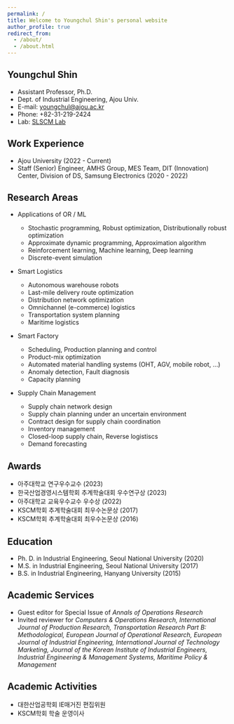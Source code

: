 ```yaml
---
permalink: /
title: Welcome to Youngchul Shin's personal website
author_profile: true
redirect_from:
  - /about/
  - /about.html
---
```

## Youngchul Shin
* Assistant Professor, Ph.D.
* Dept. of Industrial Engineering, Ajou Univ.
* E-mail: youngchul@ajou.ac.kr
* Phone: +82-31-219-2424
* Lab: [SLSCM Lab](https://ycshin.oopy.io/)

## Work Experience
* Ajou University (2022 - Current)
* Staff (Senior) Engineer, AMHS Group, MES Team, DIT (Innovation) Center, Division of DS, Samsung Electronics (2020 - 2022)

## Research Areas
* Applications of OR / ML
  * Stochastic programming, Robust optimization, Distributionally robust optimization 
  * Approximate dynamic programming, Approximation algorithm
  * Reinforcement learning, Machine learning, Deep learning
  * Discrete-event simulation
 
* Smart Logistics
  * Autonomous warehouse robots
  * Last-mile delivery route optimization
  * Distribution network optimization
  * Omnichannel (e-commerce) logistics
  * Transportation system planning
  * Maritime logistics

* Smart Factory
  * Scheduling, Production planning and control
  * Product-mix optimization
  * Automated material handling systems (OHT, AGV, mobile robot, ...)
  * Anomaly detection, Fault diagnosis
  * Capacity planning

* Supply Chain Management
  * Supply chain network design
  * Supply chain planning under an uncertain environment
  * Contract design for supply chain coordination
  * Inventory management
  * Closed-loop supply chain, Reverse logistiscs 
  * Demand forecasting

## Awards
* 아주대학교 연구우수교수 (2023)
* 한국산업경영시스템학회 추계학술대회 우수연구상 (2023)
* 아주대학교 교육우수교수 우수상 (2022)
* KSCM학회 추계학술대회 최우수논문상 (2017)
* KSCM학회 추계학술대회 최우수논문상 (2016)
 
## Education
* Ph. D. in Industrial Engineering, Seoul National University (2020)
* M.S. in Industrial Engineering, Seoul National University (2017)
* B.S. in Industrial Engineering, Hanyang University (2015)

## Academic Services
* Guest editor for Special Issue of _Annals of Operations Research_
* Invited reviewer for _Computers & Operations Research, International Journal of Production Research, Transportation Research Part B: Methodological, European Journal of Operational Research, European Journal of Industrial Engineering, International Journal of Technology Marketing, Journal of the Korean Institute of Industrial Engineers, Industrial Engineering & Management Systems, Maritime Policy & Management_

## Academic Activities
* 대한산업공학회 IE매거진 편집위원
* KSCM학회 학술 운영이사

